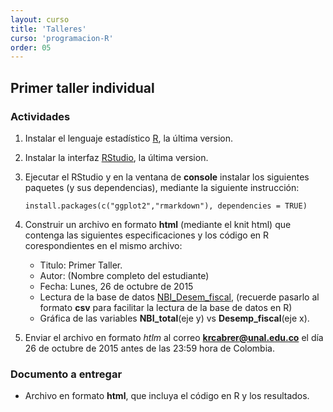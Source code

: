 ```yaml
---
layout: curso
title: 'Talleres'
curso: 'programacion-R'
order: 05
---
```



## Primer taller individual

### Actividades

1. Instalar el lenguaje estadístico [R](https://cran.r-project.org/bin/windows/base/), la última version.
2. Instalar la interfaz [RStudio](https://www.rstudio.com/products/rstudio/download/), la última version.
3. Ejecutar el RStudio y en la ventana de **console** instalar los siguientes paquetes (y sus dependencias),
   mediante la siguiente instrucción:
   
   ```
   install.packages(c("ggplot2","rmarkdown"), dependencies = TRUE)
   ```
4. Construir un archivo en formato **html** (mediante el knit html) que contenga las siguientes
   especificaciones y los código en R corespondientes en el mismo archivo:
   
   * Titulo: Primer Taller.
   * Autor: (Nombre completo del estudiante)
   * Fecha: Lunes, 26 de octubre de 2015
   * Lectura de la base de datos [NBI_Desem_fiscal](./dbs/NBI_Desem_fiscal.xlsx),
     (recuerde pasarlo al formato **csv** para facilitar la lectura de la base 
     de datos en R)
   * Gráfica de las variables **NBI_total**(eje y) vs **Desemp_fiscal**(eje x).
   
5. Enviar el archivo en formato *htlm*  al correo **krcabrer@unal.edu.co** el día 26 de
   octubre de 2015 antes de las 23:59 hora de Colombia.
   
### Documento a entregar
   * Archivo en formato **html**, que incluya el código en R y los resultados.
